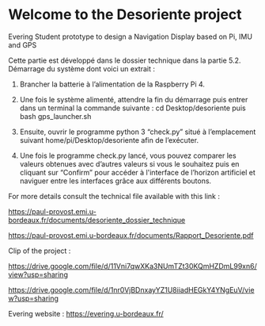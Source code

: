 # Welcome to the Desoriente project

Evering Student prototype to design a Navigation Display based on Pi, IMU and GPS

Cette partie est développé dans le dossier technique dans la partie 5.2. Démarrage du système dont voici un extrait :

1. Brancher la batterie à l’alimentation de la Raspberry Pi 4.

2. Une fois le système alimenté, attendre la fin du démarrage puis entrer dans un terminal la commande suivante : cd Desktop/desoriente puis bash gps_launcher.sh

3. Ensuite, ouvrir le programme python 3 “check.py” situé à l’emplacement suivant home/pi/Desktop/desoriente afin de l’exécuter.

4. Une fois le programme check.py lancé, vous pouvez comparer les valeurs obtenues avec d’autres valeurs si vous le souhaitez puis en cliquant sur “Confirm” pour accéder à l'interface de l’horizon artificiel et naviguer entre les interfaces grâce aux différents boutons. 


For more details consult the technical file available with this link :

https://paul-provost.emi.u-bordeaux.fr/documents/desoriente_dossier_technique

https://paul-provost.emi.u-bordeaux.fr/documents/Rapport_Desoriente.pdf

Clip of the project :

https://drive.google.com/file/d/11Vni7qwXKa3NUmTZt30KQmHZDmL99xn6/view?usp=sharing

https://drive.google.com/file/d/1nr0VjBDnxayYZ1U8iiadHEGkY4YNgEuV/view?usp=sharing

Evering website : https://evering.u-bordeaux.fr/
